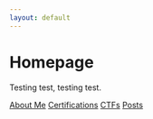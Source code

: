 ```yaml
---
layout: default
---
```


# Homepage

Testing test, testing test.

[About Me](./about-me)
[Certifications](./certifications)
[CTFs](./ctfs)
[Posts](./posts)
